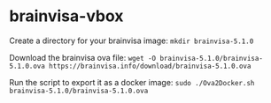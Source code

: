 # brainvisa-vbox

Create a directory for your brainvisa image:
`mkdir brainvisa-5.1.0`

Download the brainvisa ova file:
`wget -O brainvisa-5.1.0/brainvisa-5.1.0.ova https://brainvisa.info/download/brainvisa-5.1.0.ova`

Run the script to export it as a docker image:
`sudo ./Ova2Docker.sh brainvisa-5.1.0/brainvisa-5.1.0.ova`
